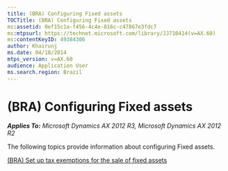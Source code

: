 ```yaml
---
title: (BRA) Configuring Fixed assets
TOCTitle: (BRA) Configuring Fixed assets
ms:assetid: 0ef15c1a-f456-4c4e-816c-c47867e3fdc7
ms:mtpsurl: https://technet.microsoft.com/library/JJ710414(v=AX.60)
ms:contentKeyID: 49384306
author: Khairunj
ms.date: 04/18/2014
mtps_version: v=AX.60
audience: Application User
ms.search.region: Brazil
---
```


# (BRA) Configuring Fixed assets 


_**Applies To:** Microsoft Dynamics AX 2012 R3, Microsoft Dynamics AX 2012 R2_

The following topics provide information about configuring Fixed assets.

[(BRA) Set up tax exemptions for the sale of fixed assets](bra-set-up-tax-exemptions-for-the-sale-of-fixed-assets.md)

  


